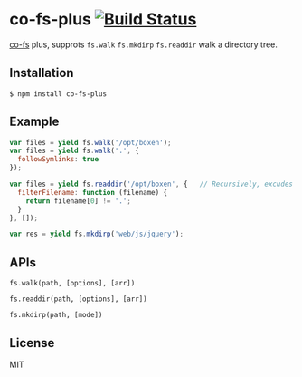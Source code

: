 # co-fs-plus [![Build Status](https://travis-ci.org/fundon/co-fs-plus.svg)](https://travis-ci.org/fundon/co-fs-plus)

  [co-fs](https://github.com/visionmedia/co-fs) plus, supprots `fs.walk` `fs.mkdirp` `fs.readdir` walk a directory tree.

## Installation

```
$ npm install co-fs-plus
```

## Example

```js
var files = yield fs.walk('/opt/boxen');
var files = yield fs.walk('.', {
  followSymlinks: true
});

var files = yield fs.readdir('/opt/boxen', {   // Recursively, excudes hidden files.
  filterFilename: function (filename) {
    return filename[0] != '.';
  }
}, []);

var res = yield fs.mkdirp('web/js/jquery');
```

## APIs

  `fs.walk(path, [options], [arr])`

  `fs.readdir(path, [options], [arr])`

  `fs.mkdirp(path, [mode])`

## License

  MIT
